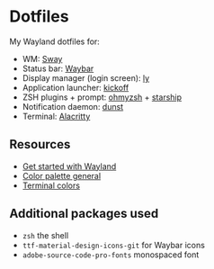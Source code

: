 # Dotfiles

My Wayland dotfiles for:

- WM: [Sway](https://swaywm.org/)
- Status bar: [Waybar](https://github.com/Alexays/Waybar)
- Display manager (login screen): [ly](https://github.com/nullgemm/ly)
- Application launcher: [kickoff](https://github.com/j0ru/kickoff)
- ZSH plugins + prompt: [ohmyzsh](https://github.com/ohmyzsh/ohmyzsh/) + [starship](https://github.com/starship/starship)
- Notification daemon: [dunst](https://github.com/dunst-project/dunst)
- Terminal: [Alacritty](https://github.com/alacritty/alacritty)

## Resources
- [Get started with Wayland](https://www.fosskers.ca/en/blog/wayland)
- [Color palette general](https://coolors.co/palette/03045e-023e8a-0077b6-0096c7-00b4d8-48cae4-90e0ef-ade8f4-caf0f8)
- [Terminal colors](https://github.com/eendroroy/alacritty-theme/blob/master/themes/hyper.yaml)

## Additional packages used
- `zsh` the shell
- `ttf-material-design-icons-git` for Waybar icons
- `adobe-source-code-pro-fonts` monospaced font
